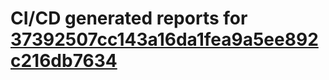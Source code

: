 # CI/CD generated reports for [37392507cc143a16da1fea9a5ee892c216db7634](https://github.com/hydephp/develop/commit/37392507cc143a16da1fea9a5ee892c216db7634)
